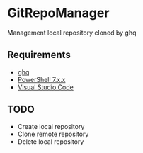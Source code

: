 # GitRepoManager

Management local repository cloned by ghq

## Requirements

- [ghq](https://github.com/x-motemen/ghq)
- [PowerShell 7.x.x](https://github.com/PowerShell/PowerShell)
- [Visual Studio Code](https://code.visualstudio.com/)

## TODO
- Create local repository
- Clone remote repository
- Delete local repository
